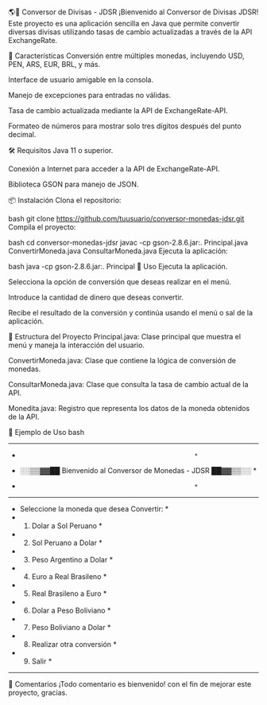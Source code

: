 🌎💱 Conversor de Divisas - JDSR
¡Bienvenido al Conversor de Divisas JDSR! Este proyecto es una aplicación sencilla en Java que permite convertir diversas divisas utilizando tasas de cambio actualizadas a través de la API ExchangeRate.

🚀 Características
Conversión entre múltiples monedas, incluyendo USD, PEN, ARS, EUR, BRL, y más.

Interface de usuario amigable en la consola.

Manejo de excepciones para entradas no válidas.

Tasa de cambio actualizada mediante la API de ExchangeRate-API.

Formateo de números para mostrar solo tres dígitos después del punto decimal.

🛠️ Requisitos
Java 11 o superior.

Conexión a Internet para acceder a la API de ExchangeRate-API.

Biblioteca GSON para manejo de JSON.

📦 Instalación
Clona el repositorio:

bash
git clone https://github.com/tuusuario/conversor-monedas-jdsr.git
Compila el proyecto:

bash
cd conversor-monedas-jdsr
javac -cp gson-2.8.6.jar:. Principal.java ConvertirMoneda.java ConsultarMoneda.java
Ejecuta la aplicación:

bash
java -cp gson-2.8.6.jar:. Principal
🌟 Uso
Ejecuta la aplicación.

Selecciona la opción de conversión que deseas realizar en el menú.

Introduce la cantidad de dinero que deseas convertir.

Recibe el resultado de la conversión y continúa usando el menú o sal de la aplicación.

🔧 Estructura del Proyecto
Principal.java: Clase principal que muestra el menú y maneja la interacción del usuario.

ConvertirMoneda.java: Clase que contiene la lógica de conversión de monedas.

ConsultarMoneda.java: Clase que consulta la tasa de cambio actual de la API.

Monedita.java: Registro que representa los datos de la moneda obtenidos de la API.

📝 Ejemplo de Uso
bash
********************************************************
*                                                      *
*    ░░▒▒▓▓██ Bienvenido al Conversor de Monedas - JDSR ██▓▓▒▒░░    *
*                                                      *
********************************************************
* Seleccione la moneda que desea Convertir:            *
* 1. Dolar a Sol Peruano                               *
* 2. Sol Peruano a Dolar                               *
* 3. Peso Argentino a Dolar                            *
* 4. Euro a Real Brasileno                             *
* 5. Real Brasileno a Euro                             *
* 6. Dolar a Peso Boliviano                            *
* 7. Peso Boliviano a Dolar                            *
* 8. Realizar otra conversión                          *
* 9. Salir                                             *
********************************************************
🤝 Comentarios
¡Todo comentario es bienvenido! con el fin de mejorar este proyecto, gracias.
